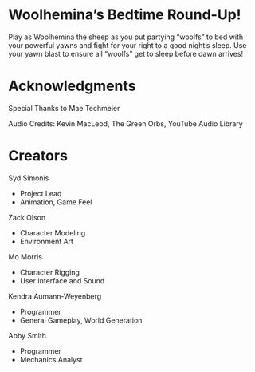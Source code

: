 Woolhemina’s Bedtime Round-Up!
==============================
Play as Woolhemina the sheep as you put partying “woolfs” to bed with your powerful yawns and fight for your right to a good night’s sleep. Use your yawn blast to ensure all “woolfs” get to sleep before dawn arrives!

Acknowledgments 
===============
Special Thanks to Mae Techmeier

Audio Credits: Kevin MacLeod, The Green Orbs, YouTube Audio Library

Creators
========
Syd Simonis
- Project Lead
- Animation, Game Feel

Zack Olson
- Character Modeling
- Environment Art

Mo Morris
- Character Rigging
- User Interface and Sound

Kendra Aumann-Weyenberg
- Programmer
- General Gameplay, World Generation

Abby Smith
- Programmer
- Mechanics Analyst
